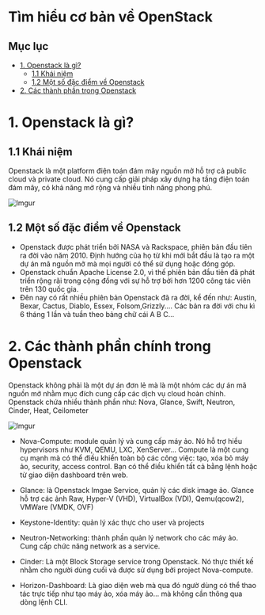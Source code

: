 # Tìm hiểu cơ bản về OpenStack

## Mục lục

* [1. Openstack là gì?](#1)
    * [1.1 Khái niệm](#1.1)
    * [1.2 Một số đặc điểm về Openstack](#1.2)
* [2. Các thành phần trong Openstack](#2)



<a name="1"></a>
# 1. Openstack là gì?

<a name="1.1"></a>

## 1.1 Khái niệm

Openstack là một platform điện toán đám mây nguồn mở hỗ trợ cả public cloud và private cloud. Nó cung cấp giải pháp xây dựng hạ tầng điện toán đám mây, có khả năng mở rộng và nhiều tính năng phong phú.

![Imgur](https://i.imgur.com/vWbSoOb.png)

<a name="1.2"></a>

## 1.2 Một số đặc điểm về Openstack

- Openstack được phát triển bởi NASA và Rackspace, phiên bản đầu tiên ra đời vào năm 2010. Định hướng của họ từ khi mới bắt đầu là tạo ra một dự án mã nguồn mở mà mọi người có thể sử dụng hoặc đóng góp.
- Openstack chuẩn Apache License 2.0, vì thế phiên bản đầu tiên đã phát triển rộng rãi trong cộng đồng với sự hỗ trợ bởi hơn 1200 công tác viên trên 130 quốc gia.
- Đên nay có rất nhiều phiên bản Openstack đã ra đời, kể đến như: Austin, Bexar, Cactus, Diablo, Essex, Folsom,Grizzly.... Các bản ra đời với chu kì 6 tháng 1 lần và tuần theo bảng chữ cái A B C...


<a name="2"></a>

# 2. Các thành phần chính trong Openstack

Openstack không phải là một dự án đơn lẻ mà là một nhóm các dự án mã nguồn mở nhằm mục đích cung cấp các dịch vụ cloud hoàn chỉnh. Openstack chứa nhiều thành phần như: Nova, Glance, Swift, Neutron, Cinder, Heat, Ceilometer

![Imgur](https://i.imgur.com/CXv81p5.png)

* Nova-Compute: module quản lý và cung cấp máy ảo. Nó hỗ trợ hiều hypervisors như KVM, QEMU, LXC, XenServer... Compute là một cung cụ mạnh mà có thể điều khiển toàn bộ các công việc: tạo, xóa bỏ máy ảo, security, access control. Bạn có thể điều khiển tất cả bằng lệnh hoặc từ giao diện dashboard trên web.

* Glance: là Openstack Imgae Service, quản lý các disk image ảo. Glance hỗ trợ các ảnh Raw, Hyper-V (VHD), VirtualBox (VDI), Qemu(qcow2), VMWare (VMDK, OVF)
    
* Keystone-Identity: quản lý xác thực cho user và projects

* Neutron-Networking: thành phần quản lý network cho các máy ảo. Cung cấp chức năng network as a service.

* Cinder: Là một Block Storage service trong Openstack. Nó thực thiết kế nhằm cho người dùng cuối và được sử dụng bởi project Nova-compute.

* Horizon-Dashboard: Là giao diện web mà qua đó ngườ dùng có thể thao tác trực tiếp như tạo máy ảo, xóa máy ảo... mà không cần thông qua dòng lệnh CLI.


